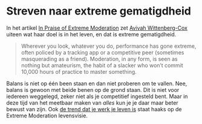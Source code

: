 # Streven naar extreme gematigdheid

In het artikel [In Praise of Extreme Moderation](https://hbr.org/2018/06/in-praise-of-extreme-moderation) zet [Avivah Wittenberg-Cox](https://avivahwittenberg-cox.com) uiteen wat haar doel is in het leven, en dat is extreme gematigdheid.

> Wherever you look, whatever you do, performance has gone extreme, often policed by a tracking app or a competitive peer (sometimes masquerading as a friend). Moderation, in any form, is seen as nothing but amateurism, the habit of a slacker who won’t commit 10,000 hours of practice to master something.

Balans is niet op één been staan en dan niet proberen om te vallen. Nee, balans is gewoon met beide benen op de grond staan. Dit is niet voor iedereen weggelegd, zeker niet als je competitief ingesteld bent. Maar in deze tijd van het meetbaar maken van _alles_ kun je je daar maar beter bewust van zijn. Ook [de trend dat je werk je leven is](https://www.theatlantic.com/ideas/archive/2019/02/religion-workism-making-americans-miserable/583441/) staat haaks op de Extreme Moderation levensvisie.